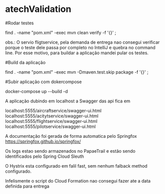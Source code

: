 # atechValidation

#Rodar testes

find . -name "pom.xml" -exec mvn clean verify -f '{}' \;

obs.: O servio fligtservice, pela demanda de entrega nao consegui verificar porque o teste dele passa por completo no IntelliJ e quebra no command line.
Por esse motivo, para buildar a aplicação mandei pular os testes.

#Build da aplicação

find . -name "pom.xml" -exec mvn -Dmaven.test.skip package -f '{}' \;

#Subir aplicação com dokercompose

docker-compose up --build -d

A aplicação dubindo em localhost a Swagger das api fica em 



localhost:5555/aircraftservice/swagger-ui.html
localhost:5555/acitytservice/swagger-ui.html
localhost:5555/flightservice/swagger-ui.html
localhost:5555/pilotservice/swagger-ui.html

A documentação foi gerada de forma automatica pelo Springfox
https://springfox.github.io/springfox/

Os logs estao sendo armazenados no PapaeTrail e estão sendo identificados pelo Spring Cloud Sleuth

O Hystrix esta configurado em falil fast, sem nenhum falback method configurado.


Infelismente o script do Cloud Formation nao consegui fazer ate a data definida para entrega

